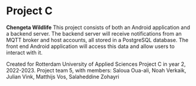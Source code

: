 # Project C
**Chengeta Wildlife**
This project consists of both an Android application and a backend server. The backend server will receive notifications from an MQTT broker and host accounts, all stored in a PostgreSQL database. The front end Android application will access this data and allow users to interact with it.

Created for Rotterdam University of Applied Sciences Project C in year 2, 2022-2023. Project team 5, with members: Saloua Oua-ali, Noah Verkaik, Julian Vink, Matthijs Vos, Salaheddine Zohayri
